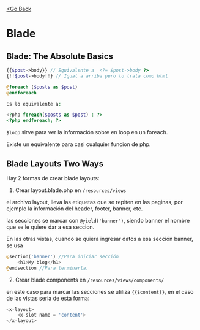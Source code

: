 [<Go Back](/README.md)

# Blade

## Blade: The Absolute Basics

```php
{{$post->body}} // Equivalente a  <?= $post->body ?>
{!!$post->body!!} // Igual a arriba pero lo trata como html
```

```php
@foreach ($posts as $post)
@endforeach

Es lo equivalente a:

<?php foreach($posts as $post) : ?>
<?php endforeach; ?>

```

`$loop` sirve para ver la información sobre en loop en un foreach.

Existe un equivalente para casi cualquier funcion de php.

## Blade Layouts Two Ways

Hay 2 formas de crear blade layouts:

1.  Crear layout.blade.php en `/resources/views`

el archivo layout, lleva las etiquetas que se repiten en las paginas, por ejemplo la información del header, footer, banner, etc.

las secciones se marcar con `@yield('banner')`, siendo banner el nombre que se le quiere dar a esa seccion.

En las otras vistas, cuando se quiera ingresar datos a esa sección banner, se usa

```php
@section('banner') //Para iniciar sección
    <h1>My blog</h1>
@endsection //Para terminarla.

```

2. Crear blade components en `/resources/views/components/`

en este caso para marcar las secciones se utiliza `{{$content}}`, en el caso de las vistas seria de esta forma:

```php
<x-layout>
    <x-slot name = 'content'>
</x-layout>
```
